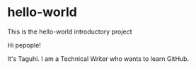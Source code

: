 # hello-world
This is the hello-world introductory project

Hi pepople!

It's Taguhi. I am a Technical Writer who wants to learn GitHub.

